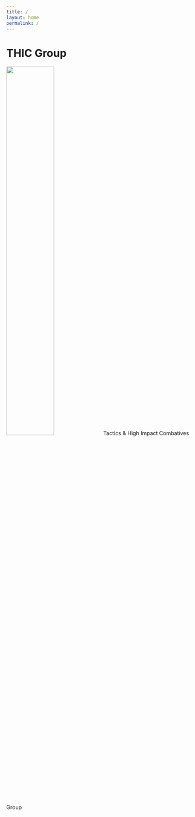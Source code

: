 ```yaml
---
title: /
layout: home
permalink: /
---
```


# THIC Group

<img src="Assets/thic.png" width="50%">
Tactics & High Impact Combatives Group
